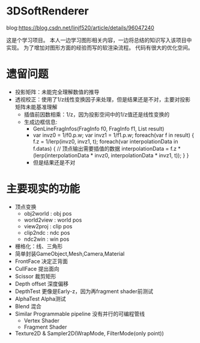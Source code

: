 # 3DSoftRenderer

blog:https://blog.csdn.net/linjf520/article/details/96047240

这是个学习项目。
本人一边学习图形相关内容，一边将总结的知识写入该项目中实现。
为了增加对图形方面的经验而写的软渲染流程。
代码有很大的优化空间。

# 遗留问题
- 投影矩阵：未能完全理解数值的推导
- 透视校正：使用了1/z线性变换因子来处理，但是结果还是不对，主要对投影矩阵未能基准理解
  - 插值前因数相乘：1/z，因为投影空间中的1/z值还是线性变换的
  - 生成边框信息:
    - GenLineFragInfos(FragInfo f0, FragInfo f1, List<FragInfo> result)
    - 
      var invz0 = 1/f0.p.w;
      var invz1 = 1/f1.p.w;
      foreach(var f in result) {
        f.z = 1/lerp(invz0, invz1, t);
        foreach(var interpolationData in f.datas) {
          // 顶点输出需要插值的数据
          interpolationData = f.z * (lerp(interpolationData * invz0, interpolationData * invz1, t));
        }
      }
    - 但是结果还是不对

# 主要现实的功能
- 顶点变换
  - obj2world : obj pos
  - world2view : world pos
  - view2proj : clip pos
  - clip2ndc : ndc pos
  - ndc2win : win pos
- 栅格化：线、三角形
- 简单封装GameObject,Mesh,Camera,Material
- FrontFace 决定正背面
- CullFace 提出面向
- Scissor 裁剪矩形
- Depth offset 深度偏移
- DepthTest 更像是Early-z，因为再fragment shader前测试
- AlphaTest Alpha测试
- Blend 混合
- Similar Programmable pipeline 没有并行的可编程管线
  - Vertex Shader
  - Fragment Shader
- Texture2D & Sampler2D(WrapMode, FilterMode(only point))
